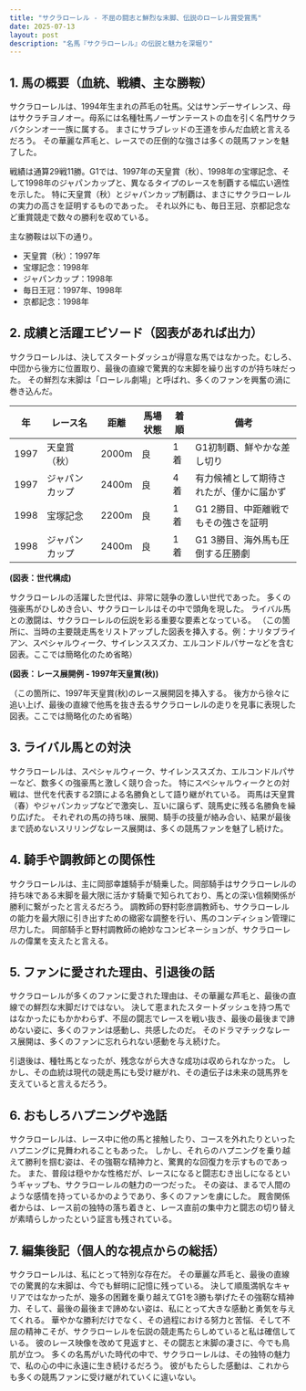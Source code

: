 ```yaml
---
title: "サクラローレル - 不屈の闘志と鮮烈な末脚、伝説のローレル賞受賞馬"
date: 2025-07-13
layout: post
description: "名馬『サクラローレル』の伝説と魅力を深堀り"
---
```


## 1. 馬の概要（血統、戦績、主な勝鞍）

サクラローレルは、1994年生まれの芦毛の牡馬。父はサンデーサイレンス、母はサクラチヨノオー。母系には名種牡馬ノーザンテーストの血を引く名門サクラバクシンオー一族に属する。  まさにサラブレッドの王道を歩んだ血統と言えるだろう。  その華麗な芦毛と、レースでの圧倒的な強さは多くの競馬ファンを魅了した。

戦績は通算29戦11勝。G1では、1997年の天皇賞（秋）、1998年の宝塚記念、そして1998年のジャパンカップと、異なるタイプのレースを制覇する幅広い適性を示した。  特に天皇賞（秋）とジャパンカップ制覇は、まさにサクラローレルの実力の高さを証明するものであった。  それ以外にも、毎日王冠、京都記念など重賞競走で数々の勝利を収めている。

主な勝鞍は以下の通り。

* 天皇賞（秋）：1997年
* 宝塚記念：1998年
* ジャパンカップ：1998年
* 毎日王冠：1997年、1998年
* 京都記念：1998年


## 2. 成績と活躍エピソード（図表があれば出力）


サクラローレルは、決してスタートダッシュが得意な馬ではなかった。むしろ、中団から後方に位置取り、最後の直線で驚異的な末脚を繰り出すのが持ち味だった。  その鮮烈な末脚は「ローレル劇場」と呼ばれ、多くのファンを興奮の渦に巻き込んだ。


| 年 | レース名 | 距離 | 馬場状態 | 着順 | 備考 |
|---|---|---|---|---|---|
| 1997 | 天皇賞（秋） | 2000m | 良 | 1着 | G1初制覇、鮮やかな差し切り |
| 1997 | ジャパンカップ | 2400m | 良 | 4着 |  有力候補として期待されたが、僅かに届かず |
| 1998 | 宝塚記念 | 2200m | 良 | 1着 | G1 2勝目、中距離戦でもその強さを証明 |
| 1998 | ジャパンカップ | 2400m | 良 | 1着 | G1 3勝目、海外馬も圧倒する圧勝劇 |


**(図表：世代構成)**

サクラローレルの活躍した世代は、非常に競争の激しい世代であった。  多くの強豪馬がひしめき合い、サクラローレルはその中で頭角を現した。  ライバル馬との激闘は、サクラローレルの伝説を彩る重要な要素となっている。  （この箇所に、当時の主要競走馬をリストアップした図表を挿入する。例：ナリタブライアン、スペシャルウィーク、サイレンススズカ、エルコンドルパサーなどを含む図表。ここでは簡略化のため省略）


**(図表：レース展開例 - 1997年天皇賞(秋))**

（この箇所に、1997年天皇賞(秋)のレース展開図を挿入する。  後方から徐々に追い上げ、最後の直線で他馬を抜き去るサクラローレルの走りを見事に表現した図表。ここでは簡略化のため省略）


## 3. ライバル馬との対決

サクラローレルは、スペシャルウィーク、サイレンススズカ、エルコンドルパサーなど、数多くの強豪馬と激しく競り合った。  特にスペシャルウィークとの対戦は、世代を代表する2頭による名勝負として語り継がれている。  両馬は天皇賞（春）やジャパンカップなどで激突し、互いに譲らず、競馬史に残る名勝負を繰り広げた。  それぞれの馬の持ち味、展開、騎手の技量が絡み合い、結果が最後まで読めないスリリングなレース展開は、多くの競馬ファンを魅了し続けた。


## 4. 騎手や調教師との関係性

サクラローレルは、主に岡部幸雄騎手が騎乗した。岡部騎手はサクラローレルの持ち味である末脚を最大限に活かす騎乗で知られており、馬との深い信頼関係が勝利に繋がったと言えるだろう。  調教師の野村彰彦調教師も、サクラローレルの能力を最大限に引き出すための緻密な調整を行い、馬のコンディション管理に尽力した。  岡部騎手と野村調教師の絶妙なコンビネーションが、サクラローレルの偉業を支えたと言える。


## 5. ファンに愛された理由、引退後の話

サクラローレルが多くのファンに愛された理由は、その華麗な芦毛と、最後の直線での鮮烈な末脚だけではない。  決して恵まれたスタートダッシュを持つ馬ではなかったにもかかわらず、不屈の闘志でレースを戦い抜き、最後の最後まで諦めない姿に、多くのファンは感動し、共感したのだ。  そのドラマチックなレース展開は、多くのファンに忘れられない感動を与え続けた。

引退後は、種牡馬となったが、残念ながら大きな成功は収められなかった。 しかし、その血統は現代の競走馬にも受け継がれ、その遺伝子は未来の競馬界を支えていると言えるだろう。


## 6. おもしろハプニングや逸話

サクラローレルは、レース中に他の馬と接触したり、コースを外れたりといったハプニングに見舞われることもあった。  しかし、それらのハプニングを乗り越えて勝利を掴む姿は、その強靭な精神力と、驚異的な回復力を示すものであった。  また、普段は穏やかな性格だが、レースになると闘志むき出しになるというギャップも、サクラローレルの魅力の一つだった。  その姿は、まるで人間のような感情を持っているかのようであり、多くのファンを虜にした。  厩舎関係者からは、レース前の独特の落ち着きと、レース直前の集中力と闘志の切り替えが素晴らしかったという証言も残されている。


## 7. 編集後記（個人的な視点からの総括）

サクラローレルは、私にとって特別な存在だ。  その華麗な芦毛と、最後の直線での驚異的な末脚は、今でも鮮明に記憶に残っている。  決して順風満帆なキャリアではなかったが、幾多の困難を乗り越えてG1を3勝も挙げたその強靭な精神力、そして、最後の最後まで諦めない姿は、私にとって大きな感動と勇気を与えてくれる。  華やかな勝利だけでなく、その過程における努力と苦悩、そして不屈の精神こそが、サクラローレルを伝説の競走馬たらしめていると私は確信している。  彼のレース映像を改めて見返すと、その闘志と末脚の凄さに、今でも鳥肌が立つ。  多くの名馬がいた時代の中で、サクラローレルは、その独特の魅力で、私の心の中に永遠に生き続けるだろう。  彼がもたらした感動は、これからも多くの競馬ファンに受け継がれていくに違いない。
